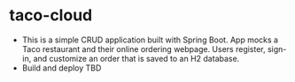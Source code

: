 # taco-cloud

- This is a simple CRUD application built with Spring Boot.  App mocks a Taco restaurant and their online ordering webpage.  Users register, sign-in, and customize an order that is saved to an H2 database.
- Build and deploy TBD

